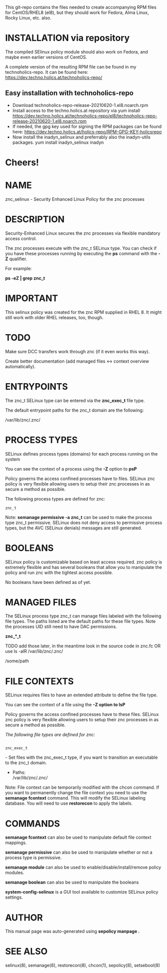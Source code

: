 This git-repo contains the files needed to create accompanying RPM files for CentOS/RHEL8 (el8), but they should work for Fedora, Alma Linux, Rocky Linux, etc. also.


# INSTALLATION via repository
The compiled SElinux policy module should also work on Fedora, and maybe even earlier versions of CentOS.

A complete version of the resulting RPM file can be found in my technoholics-repo.
It can be found here: https://dev.techno.holics.at/technoholics-repo/

## Easy installation with technoholics-repo
* Download technoholics-repo-release-20210620-1.el8.noarch.rpm
* Install access to the techno.holics.at repository via
yum install https://dev.techno.holics.at/technoholics-repo/el8/technoholics-repo-release-20210620-1.el8.noarch.rpm
* If needed, the gpg key used for signing the RPM packages can be found here: https://dev.techno.holics.at/holics-repo/RPM-GPG-KEY-holicsrepo
* Now install the inadyn_selinux and preferrably also the inadyn-utils packages.
yum install inadyn_selinux inadyn

# Cheers!


# NAME

znc\_selinux - Security Enhanced Linux Policy for the znc processes

# DESCRIPTION

Security-Enhanced Linux secures the znc processes via flexible
mandatory access control.

The znc processes execute with the znc\_t SELinux type. You
can check if you have these processes running by executing the **ps**
command with the **-Z** qualifier.

For example:

**ps -eZ | grep znc\_t**

# IMPORTANT

This selinux policy was created for the znc RPM supplied in RHEL 8.
It might still work with older RHEL releases, too, though.

# TODO

Make sure DCC transfers work through znc (if it even works this way).

Create better documentation (add managed files \<-\> context overview
automatically).

# ENTRYPOINTS

The znc\_t SELinux type can be entered via the
**znc\_exec\_t** file type.

The default entrypoint paths for the znc\_t domain are the
following:

/var/lib/znc/\.znc/

# PROCESS TYPES

SELinux defines process types (domains) for each process running on the
system

You can see the context of a process using the **-Z** option to **psP**

Policy governs the access confined processes have to files. SELinux
znc policy is very flexible allowing users to setup their
znc processes in as secure a method as possible.

The following process types are defined for znc:

    znc_t

Note: **semanage permissive -a znc\_t** can be used to make the
process type znc\_t permissive. SELinux does not deny access to
permissive process types, but the AVC (SELinux denials) messages are
still generated.

# BOOLEANS

SELinux policy is customizable based on least access required. znc
policy is extremely flexible and has several booleans that allow you to
manipulate the policy and run znc with the tightest access
possible.

No booleans have been defined as of yet.

# MANAGED FILES

The SELinux process type znc\_t can manage files labeled with the
following file types. The paths listed are the default paths for these
file types. Note the processes UID still need to have DAC permissions.

  
**znc\_\*\_t**

TODO add those later, in the meantime look in the source code in
znc.fc OR use ls -alR /var/lib/znc/.znc/

/some/path  

# FILE CONTEXTS

SELinux requires files to have an extended attribute to define the file
type.

You can see the context of a file using the **-Z option to lsP**

Policy governs the access confined processes have to these files.
SELinux znc policy is very flexible allowing users to setup their
znc processes in as secure a method as possible.

*The following file types are defined for znc:*

``` 

znc_exec_t
```

\- Set files with the znc\_exec\_t type, if you want to transition
an executable to the znc\_t domain.

  

  - Paths:  
    /var/lib/znc/.znc/

Note: File context can be temporarily modified with the chcon command.
If you want to permanently change the file context you need to use the
**semanage fcontext** command. This will modify the SELinux labeling
database. You will need to use **restorecon** to apply the labels.

# COMMANDS

**semanage fcontext** can also be used to manipulate default file
context mappings.

**semanage permissive** can also be used to manipulate whether or not a
process type is permissive.

**semanage module** can also be used to enable/disable/install/remove
policy modules.

**semanage boolean** can also be used to manipulate the booleans

**system-config-selinux** is a GUI tool available to customize SELinux
policy settings.

# AUTHOR

This manual page was auto-generated using **sepolicy manpage .**

# SEE ALSO

selinux(8), semanage(8), restorecon(8), chcon(1), sepolicy(8),
setsebool(8)

